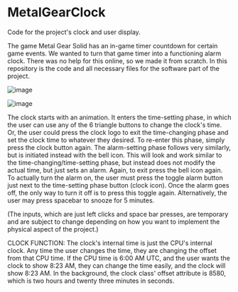 # MetalGearClock
Code for the project's clock and user display.

The game Metal Gear Solid has an in-game timer countdown for certain game events. We wanted to turn that game timer into a functioning alarm clock. There was no help for this online, so we made it from scratch. In this repository is the code and all necessary files
for the software part of the project.

![image](https://github.com/chris-derman03/MetalGearClock/assets/129346834/0811d432-3ef9-4b34-a6f3-86e6e6d186aa)

![image](https://github.com/chris-derman03/MetalGearClock/assets/129346834/354d5d5d-2dd9-4b5d-aa95-381ca7b3d979)

The clock starts with an animation. It enters the time-setting phase, in which the user can use any of the 6 triangle buttons to change the clock's time. Or, the user could press the clock logo to exit the time-changing phase and set the clock
time to whatever they desired. To re-enter this phase, simply press the clock button again.
The alarm-setting phase follows very similarly, but is initiated instead with the bell icon. This will look and work similar to the time-changing/time-setting phase, but instead does not modify the actual time, but just sets an alarm. Again, to exit
press the bell icon again.
To actually turn the alarm on, the user must press the toggle alarm button just next to the time-setting phase button (clock icon).
Once the alarm goes off, the only way to turn it off is to press this toggle again.
Alternatively, the user may press spacebar to snooze for 5 minutes.

(The inputs, which are just left clicks and space bar presses, are temporary and are subject to change depending on how you want to implement the physical aspect of the project.)



CLOCK FUNCTION:
The clock's internal time is just the CPU's internal clock. Any time the user changes the time, they are changing the offset from that CPU time.
If the CPU time is 6:00 AM UTC, and the user wants the clock to show 8:23 AM, they can change the time easily, and the clock will show 8:23 AM. In the background, the clock class' offset attribute
is 8580, which is two hours and twenty three minutes in seconds.
